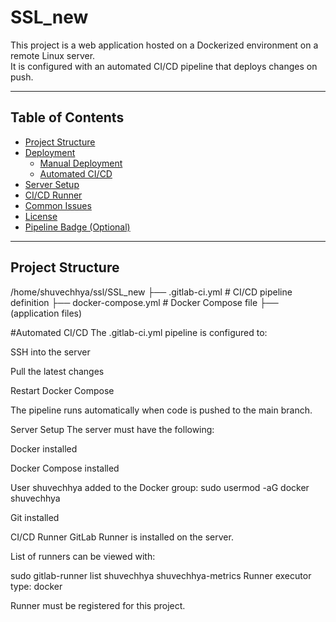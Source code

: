 # SSL_new

This project is a web application hosted on a Dockerized environment on a remote Linux server.  
It is configured with an automated CI/CD pipeline that deploys changes on push.

---

## Table of Contents

- [Project Structure](#project-structure)
- [Deployment](#deployment)
  - [Manual Deployment](#manual-deployment)
  - [Automated CI/CD](#automated-cicd)
- [Server Setup](#server-setup)
- [CI/CD Runner](#cicd-runner)
- [Common Issues](#common-issues)
- [License](#license)
- [Pipeline Badge (Optional)](#pipeline-badge-optional)

---

## Project Structure
/home/shuvechhya/ssl/SSL_new
├── .gitlab-ci.yml          # CI/CD pipeline definition
├── docker-compose.yml      # Docker Compose file
├── (application files)

#Automated CI/CD
The .gitlab-ci.yml pipeline is configured to:

SSH into the server

Pull the latest changes

Restart Docker Compose

The pipeline runs automatically when code is pushed to the main branch.

Server Setup
The server must have the following:

Docker installed

Docker Compose installed

User shuvechhya added to the Docker group:
sudo usermod -aG docker shuvechhya

Git installed

CI/CD Runner
GitLab Runner is installed on the server.

List of runners can be viewed with:

sudo gitlab-runner list
shuvechhya
shuvechhya-metrics
Runner executor type: docker

Runner must be registered for this project.
